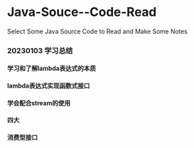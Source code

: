 # Java-Souce--Code-Read
Select Some Java Source Code to Read and Make Some Notes

### 20230103 学习总结
#### 学习和了解lambda表达式的本质
#### lambda表达式实现函数式接口
#### 学会配合stream的使用

#### 四大
#### 消费型接口